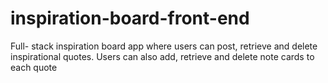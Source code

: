 # inspiration-board-front-end
Full- stack inspiration board app where users can post, retrieve and delete inspirational quotes. Users can also add, 
retrieve and delete note cards to each quote
